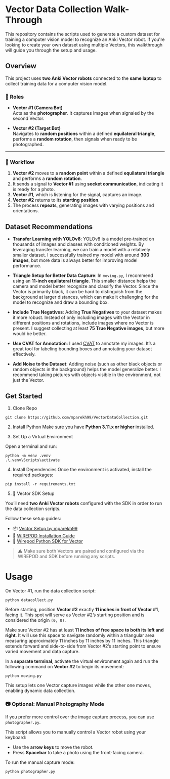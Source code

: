 # Vector Data Collection Walk-Through

This repository contains the scripts used to generate a custom dataset for training a computer vision model to recognize an Anki Vector robot. If you're looking to create your own dataset using multiple Vectors, this walkthrough will guide you through the setup and usage.

## Overview
This project uses **two Anki Vector robots** connected to the **same laptop** to collect training data for a computer vision model.

### 🤖 Roles

- **Vector #1 (Camera Bot)**  
  Acts as the **photographer**. It captures images when signaled by the second Vector.

- **Vector #2 (Target Bot)**  
  Navigates to **random positions** within a defined **equilateral triangle**, performs a **random rotation**, then signals when ready to be photographed.

---

### 🔄 Workflow

1. **Vector #2** moves to a **random point** within a defined **equilateral triangle** and performs a **random rotation**.
2. It sends a signal to **Vector #1** using **socket communication**, indicating it is ready for a photo.
3. **Vector #1**, which is listening for the signal, captures an image.
4. **Vector #2** returns to its **starting position**.
5. The process **repeats**, generating images with varying positions and orientations.

## Dataset Recommendations

- **Transfer Learning with YOLOv8**: YOLOv8 is a model pre-trained on thousands of images and classes with conditioned weights. By leveraging transfer learning, we can train a model with a relatively smaller dataset. I successfully trained my model with around **300 images**, but more data is always better for improving model performance.
  
- **Triangle Setup for Better Data Capture**: In `moving.py`, I recommend using an **11-inch equilateral triangle**. This smaller distance helps the camera and model better recognize and classify the Vector. Since the Vector is primarily black, it can be hard to distinguish from the background at larger distances, which can make it challenging for the model to recognize and draw a bounding box.
  
- **Include True Negatives**: Adding **True Negatives** to your dataset makes it more robust. Instead of only including images with the Vector in different positions and rotations, include images where no Vector is present. I suggest collecting at least **75 True Negative images**, but more would be better.

- **Use CVAT for Annotation**: I used [CVAT](https://www.cvat.ai/) to annotate my images. It’s a great tool for labeling bounding boxes and annotating your dataset effectively.
  
- **Add Noise to the Dataset**: Adding noise (such as other black objects or random objects in the background) helps the model generalize better. I recommend taking pictures with objects visible in the environment, not just the Vector.


## Get Started

1. Clone Repo
```
git clone https://github.com/mparekh99/VectorDataCollection.git
```

2. Install Python
Make sure you have **Python 3.11.x or higher** installed.

3. Set Up a Virtual Environment

Open a terminal and run:
```
python -m venv .venv
.\.venv\Scripts\activate
```
4. Install Dependencies
Once the environment is activated, install the required packages:
```
pip install -r requirements.txt
```

5. 🤖 Vector SDK Setup

You’ll need **two Anki Vector robots** configured with the SDK in order to run the data collection scripts.

Follow these setup guides:

- 📦 [Vector Setup by mparekh99](https://github.com/mparekh99/Vector-Setup)
- 🔌 [WIREPOD Installation Guide](https://github.com/kercre123/wire-pod/wiki/Installation)
- 🧠 [Wirepod Python SDK for Vector](https://github.com/kercre123/wirepod-vector-python-sdk)

> ⚠️ Make sure both Vectors are paired and configured via the WIREPOD and SDK before running any scripts.


# Usage
On Vector #1, run the data collection script:
```
python datacollect.py
```

Before starting, position **Vector #2** exactly **11 inches in front of Vector #1**, facing it. This spot will serve as Vector #2’s starting position and is considered the origin `(0, 0)`.

Make sure Vector #2 has at least **11 inches of free space to both its left and right**. It will use this space to navigate randomly within a triangular area measuring approximately 11 inches by 11 inches by 11 inches. This triangle extends forward and side-to-side from Vector #2’s starting point to ensure varied movement and data capture.

In a **separate terminal**, activate the virtual environment again and run the following command on **Vector #2** to begin its movement:
```
python moving.py
``` 

This setup lets one Vector capture images while the other one moves, enabling dynamic data collection.

### 📷 Optional: Manual Photography Mode

If you prefer more control over the image capture process, you can use `photographer.py`.

This script allows you to manually control a Vector robot using your keyboard:

- Use the **arrow keys** to move the robot.
- Press **Spacebar** to take a photo using the front-facing camera.

To run the manual capture mode:
```
python photographer.py
```
